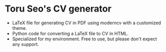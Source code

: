 # Toru Seo's CV generator

- LaTeX file for generating CV in PDF using moderncv with a customized theme.
- Python code for converting a LaTeX file to CV in HTML.
- Specialized for my environment. Free to use, but please don't expect any support.